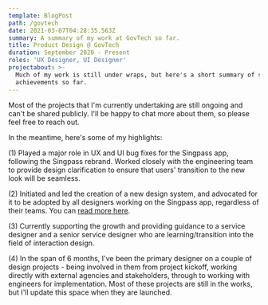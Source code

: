 ```yaml
---
template: BlogPost
path: /govtech
date: 2021-03-07T04:28:35.563Z
summary: A summary of my work at GovTech so far.
title: Product Design @ GovTech
duration: September 2020 - Present
roles: 'UX Designer, UI Designer'
projectabout: >-
  Much of my work is still under wraps, but here's a short summary of some of
  achievements so far.
---
```

Most of the projects that I'm currently undertaking are still ongoing and can't be shared publicly. I'll be happy to chat more about them, so please feel free to reach out.

In the meantime, here's some of my highlights:

(1) Played a major role in UX and UI bug fixes for the Singpass app, following the Singpass rebrand. Worked closely with the engineering team to provide design clarification to ensure that users' transition to the new look will be seamless.

(2) Initiated and led the creation of a new design system, and advocated for it to be adopted by all designers working on the Singpass app, regardless of their teams. You can [read more here](/singpass-design-system).

(3) Currently supporting the growth and providing guidance to a service designer and a senior service designer who are learning/transition into the field of interaction design.

(4) In the span of 6 months, I've been the primary designer on a couple of design projects - being involved in them from project kickoff, working directly with external agencies and stakeholders, through to working with engineers for implementation. Most of these projects are still in the works, but I'll update this space when they are launched.
